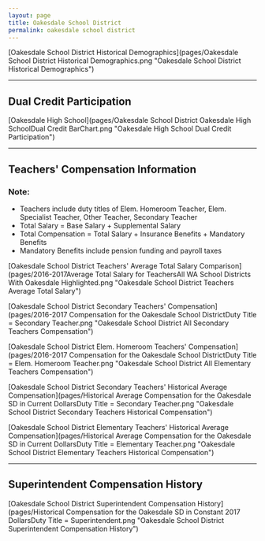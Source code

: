 ```yaml
---
layout: page
title: Oakesdale School District
permalink: oakesdale school district
---
```



[Oakesdale School District Historical Demographics](pages/Oakesdale School District Historical Demographics.png "Oakesdale School District Historical Demographics")

___

## Dual Credit Participation

[Oakesdale High School](pages/Oakesdale School District Oakesdale High SchoolDual Credit BarChart.png "Oakesdale High School Dual Credit Participation")


___

## Teachers' Compensation Information
### Note:
- Teachers include duty titles of Elem. Homeroom Teacher, Elem. Specialist Teacher, Other Teacher, Secondary Teacher
- Total Salary = Base Salary + Supplemental Salary
- Total Compensation = Total Salary + Insurance Benefits + Mandatory Benefits
- Mandatory Benefits include pension funding and payroll taxes

[Oakesdale School District Teachers' Average Total Salary Comparison](pages/2016-2017Average Total Salary for TeachersAll WA School Districts With Oakesdale Highlighted.png "Oakesdale School District Teachers Average Total Salary")

[Oakesdale School District Secondary Teachers' Compensation](pages/2016-2017 Compensation for the Oakesdale School DistrictDuty Title = Secondary Teacher.png "Oakesdale School District All Secondary Teachers Compensation")

[Oakesdale School District Elem. Homeroom Teachers' Compensation](pages/2016-2017 Compensation for the Oakesdale School DistrictDuty Title = Elem. Homeroom Teacher.png "Oakesdale School District All Elementary Teachers Compensation")

[Oakesdale School District Secondary Teachers' Historical Average Compensation](pages/Historical Average Compensation for the Oakesdale SD in Current DollarsDuty Title = Secondary Teacher.png "Oakesdale School District Secondary Teachers Historical Compensation")

[Oakesdale School District Elementary Teachers' Historical Average Compensation](pages/Historical Average Compensation for the Oakesdale SD in Current DollarsDuty Title = Elementary Teacher.png "Oakesdale School District Elementary Teachers Historical Compensation")


___

## Superintendent Compensation History

[Oakesdale School District Superintendent Compensation History](pages/Historical Compensation for the Oakesdale SD in Constant 2017 DollarsDuty Title = Superintendent.png "Oakesdale School District Superintendent Compensation History")

